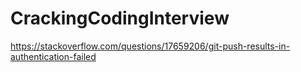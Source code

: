# CrackingCodingInterview
https://stackoverflow.com/questions/17659206/git-push-results-in-authentication-failed
